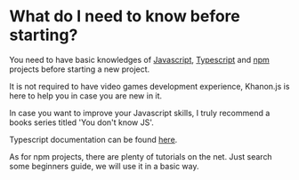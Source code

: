 # What do I need to know before starting?

You need to have basic knowledges of [Javascript](https://developer.mozilla.org/es/docs/Web/JavaScript), [Typescript](https://www.typescriptlang.org) and [npm](https://www.npmjs.com) projects before starting a new project.

It is not required to have video games development experience, Khanon.js is here to help you in case you are new in it.

In case you want to improve your Javascript skills, I truly recommend a books series titled 'You don't know JS'.

Typescript documentation can be found [here](https://www.typescriptlang.org/docs/).

As for npm projects, there are plenty of tutorials on the net. Just search some beginners guide, we will use it in a basic way.